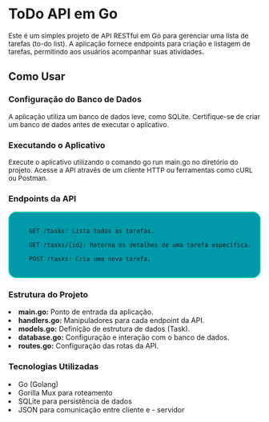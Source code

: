 <h1>ToDo API em Go </h1>

<p style='font-size:10pt'>Este é um simples projeto de API RESTful em Go para gerenciar uma lista de tarefas (to-do list). A aplicação fornece endpoints para criação e listagem de tarefas, permitindo aos usuários acompanhar suas atividades.</p>

<h2>Como Usar</h2>

<h3>Configuração do Banco de Dados</h3>

<p style='font-size:10pt'>A aplicação utiliza um banco de dados leve, como SQLite. Certifique-se de criar um banco de dados antes de executar o aplicativo.</p>

<h3> Executando o Aplicativo </h3>

<p style='font-size:10pt'>Execute o aplicativo utilizando o comando go run main.go no diretório do projeto.
Acesse a API através de um cliente HTTP ou ferramentas como cURL ou Postman.</p>

<h3> Endpoints da API </h3>

<div style="padding:calc(20px/1.3);border-radius:16px; border:2px solid #0CA;background-color:#09a"><ol style='list-style:none'><code>GET /tasks: Lista todas as tarefas.</code></ol><ol style='list-style:none'><code>GET /tasks/{id}: Retorna os detalhes de uma tarefa específica.</code>
</ol><ol style='list-style:none'><code>POST /tasks: Cria uma nova tarefa.</code></ol></div>
<!-- PUT /tasks/{id}: Atualiza os detalhes de uma tarefa existente.
DELETE /tasks/{id}: Exclui uma tarefa. -->

<h3> Estrutura do Projeto </h3>

<li><b>main.go:</b> Ponto de entrada da aplicação.</li>
<li><b>handlers.go:</b> Manipuladores para cada endpoint da API.</li>
<li><b>models.go:</b> Definição de estrutura de dados (Task).</li>
<li><b>database.go:</b> Configuração e interação com o banco de dados.</li>
<li><b>routes.go:</b> Configuração das rotas da API.</li>

<h3> Tecnologias Utilizadas </h3>

<li>Go (Golang)</li>
<li>Gorilla Mux para roteamento</li>
<li>SQLite para persistência de dados</li>
<li>JSON para comunicação entre cliente e - servidor</li>
